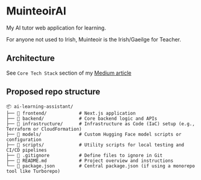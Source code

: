 # MuinteoirAI
My AI tutor web application for learning.

For anyone not used to Irish, Muinteoir is the Irish/Gaeilge for Teacher.

## Architecture
See `Core Tech Stack` section of my [Medium article](https://medium.com/@conorSmyth13/building-my-own-ai-personal-learning-assistant-7bbe74915b3e)

## Proposed repo structure
```plaintext
📦 ai-learning-assistant/
├── 📁 frontend/            # Next.js application
├── 📁 backend/             # Core backend logic and APIs
├── 📁 infrastructure/      # Infrastructure as Code (IaC) setup (e.g., Terraform or CloudFormation)
├── 📁 models/              # Custom Hugging Face model scripts or configuration
├── 📁 scripts/             # Utility scripts for local testing and CI/CD pipelines
├── 📄 .gitignore           # Define files to ignore in Git
├── 📄 README.md            # Project overview and instructions
└── 📄 package.json         # Central package.json (if using a monorepo tool like Turborepo)
```
